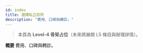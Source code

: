 ```yaml
---
id: index
title: 選擇私立診所
description: "費用、口碑與轉診。"
---
```


> 本頁為 **Level-4 骨架占位**（未來將展開 L5 條目與辦理詳情）。

**概要**
費用、口碑與轉診。
